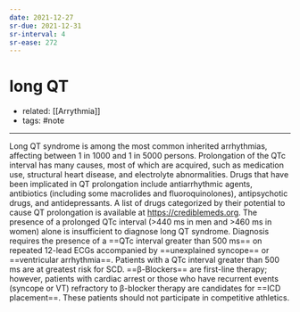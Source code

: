 ```yaml
---
date: 2021-12-27
sr-due: 2021-12-31
sr-interval: 4
sr-ease: 272
---
```


# long QT

- related: [[Arrythmia]]
- tags: #note
---

Long QT syndrome is among the most common inherited arrhythmias, affecting between 1 in 1000 and 1 in 5000 persons. Prolongation of the QTc interval has many causes, most of which are acquired, such as medication use, structural heart disease, and electrolyte abnormalities. Drugs that have been implicated in QT prolongation include antiarrhythmic agents, antibiotics (including some macrolides and fluoroquinolones), antipsychotic drugs, and antidepressants. A list of drugs categorized by their potential to cause QT prolongation is available at <https://crediblemeds.org>. The presence of a prolonged QTc interval (>440 ms in men and >460 ms in women) alone is insufficient to diagnose long QT syndrome. Diagnosis requires the presence of a ==QTc interval greater than 500 ms== on repeated 12-lead ECGs accompanied by ==unexplained syncope== or ==ventricular arrhythmia==. Patients with a QTc interval greater than 500 ms are at greatest risk for SCD. ==β-Blockers== are first-line therapy; however, patients with cardiac arrest or those who have recurrent events (syncope or VT) refractory to β-blocker therapy are candidates for ==ICD placement==. These patients should not participate in competitive athletics.
